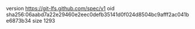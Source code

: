 version https://git-lfs.github.com/spec/v1
oid sha256:06aabd7a22e29460e2eec0defb35141d0f024d8504bc9afff2ac041be6873b34
size 1293
